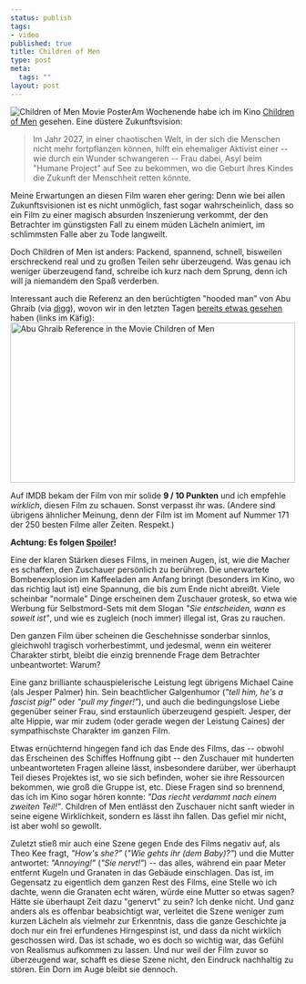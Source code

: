 ```yaml
--- 
status: publish
tags: 
- video
published: true
title: Children of Men
type: post
meta: 
  tags: ""
layout: post
---
```

<img id="image776" src="http://fredericiana.de/uploads/2007/01/childrenofmen.jpg" alt="Children of Men Movie Poster" class="alignright" />Am Wochenende habe ich im Kino <a href="http://www.imdb.com/title/tt0206634/">Children of Men</a> gesehen. Eine düstere Zukunftsvision:

<blockquote>Im Jahr 2027, in einer chaotischen Welt, in der sich die Menschen nicht mehr fortpflanzen können, hilft ein ehemaliger Aktivist einer -- wie durch ein Wunder schwangeren -- Frau dabei, Asyl beim "Humane Project" auf See zu bekommen, wo die Geburt ihres Kindes die Zukunft der Menschheit retten könnte.</blockquote>

Meine Erwartungen an diesen Film waren eher gering: Denn wie bei allen Zukunftsvisionen ist es nicht unmöglich, fast sogar wahrscheinlich, dass so ein Film zu einer magisch absurden Inszenierung verkommt, der den Betrachter im günstigsten Fall zu einem müden Lächeln animiert, im schlimmsten Falle aber zu Tode langweilt.

Doch Children of Men ist anders: Packend, spannend, schnell, bisweilen erschreckend real und zu großen Teilen sehr überzeugend. Was genau ich weniger überzeugend fand, schreibe ich kurz nach dem Sprung, denn ich will ja niemandem den Spaß verderben.

Interessant auch die Referenz an den berüchtigten "hooded man" von Abu Ghraib (via <a href="http://digg.com/movies/Abu_Ghraib_scene_in_Children_of_Men_movie">digg</a>), wovon wir in den letzten Tagen <a href="http://fredericiana.de/archives/2007/01/12/irakkritik-an-portlands-ampeln/">bereits etwas gesehen</a> haben (links im Käfig):
<a href="http://www.flickr.com/photos/freeed/359749454/" title="Photo Sharing"><img src="http://farm1.static.flickr.com/125/359749454_83da949a5a.jpg" width="500" height="281" alt="Abu Ghraib Reference in the Movie Children of Men" /></a>

Auf IMDB bekam der Film von mir solide <strong>9 / 10 Punkten</strong> und ich empfehle <em>wirklich</em>, diesen Film zu schauen. Sonst verpasst ihr was. (Andere sind übrigens ähnlicher Meinung, denn der Film ist im Moment auf Nummer 171 der 250 besten Filme aller Zeiten. Respekt.)

<strong>Achtung: Es folgen <a href="http://de.wikipedia.org/wiki/Spoiler_%28Medien%29">Spoiler</a>!</strong>
<!--more-->

Eine der klaren Stärken dieses Films, in meinen Augen, ist, wie die Macher es schaffen, den Zuschauer persönlich zu berühren. Die unerwartete Bombenexplosion im Kaffeeladen am Anfang bringt (besonders im Kino, wo das richtig laut ist) eine Spannung, die bis zum Ende nicht abreißt. Viele scheinbar "normale" Dinge erscheinen dem Zuschauer grotesk, so etwa wie Werbung für Selbstmord-Sets mit dem Slogan <em>"Sie entscheiden, wann es soweit ist"</em>, und wie es zugleich (noch immer) illegal ist, Gras zu rauchen.

Den ganzen Film über scheinen die Geschehnisse sonderbar sinnlos, gleichwohl tragisch vorherbestimmt, und jedesmal, wenn ein weiterer Charakter stirbt, bleibt die einzig brennende Frage dem Betrachter unbeantwortet: Warum?

Eine ganz brilliante schauspielerische Leistung legt übrigens Michael Caine (als Jesper Palmer) hin. Sein beachtlicher Galgenhumor (<em>"tell him, he's a fascist pig!"</em> oder <em>"pull my finger!"</em>), und auch die bedingungslose Liebe gegenüber seiner Frau, sind erstaunlich überzeugend gespielt. Jesper, der alte Hippie, war mir zudem (oder gerade wegen der Leistung Caines) der sympathischste Charakter im ganzen Film.

Etwas ernüchternd hingegen fand ich das Ende des Films, das -- obwohl das Erscheinen des Schiffes Hoffnung gibt -- den Zuschauer mit hunderten unbeantworteten Fragen alleine lässt, insbesondere darüber, wer überhaupt Teil dieses Projektes ist, wo sie sich befinden, woher sie ihre Ressourcen bekommen, wie groß die Gruppe ist, etc. Diese Fragen sind so brennend, das ich im Kino sogar hören konnte: <em>"Das riecht verdammt nach einem zweiten Teil!"</em>. Children of Men entlässt den Zuschauer nicht sanft wieder in seine eigene Wirklichkeit, sondern es lässt ihn fallen. Das gefiel mir nicht, ist aber wohl so gewollt.

Zuletzt stieß mir auch eine Szene gegen Ende des Films negativ auf, als Theo Kee fragt, <em>"How's she?"</em> (<em>"Wie gehts ihr (dem Baby)?"</em>) und die Mutter antwortet: <em>"Annoying!"</em> (<em>"Sie nervt!"</em>) -- das alles, während ein paar Meter entfernt Kugeln und Granaten in das Gebäude einschlagen. Das ist, im Gegensatz zu eigentlich dem ganzen Rest des Films, eine Stelle wo ich dachte, wenn die Granaten echt wären, würde eine Mutter so etwas sagen? Hätte sie überhaupt Zeit dazu "genervt" zu sein? Ich denke nicht. Und ganz anders als es offenbar beabsichtigt war, verleitet die Szene weniger zum kurzen Lächeln als vielmehr zur Erkenntnis, dass die ganze Geschichte ja doch nur ein frei erfundenes Hirngespinst ist, und dass da nicht wirklich geschossen wird. Das ist schade, wo es doch so wichtig war, das Gefühl von Realismus aufkommen zu lassen. Und nur weil der Film zuvor so überzeugend war, schafft es diese Szene nicht, den Eindruck nachhaltig zu stören. Ein Dorn im Auge bleibt sie dennoch.
